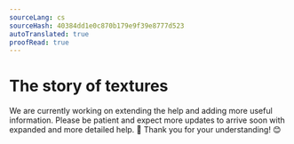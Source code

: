 ```yaml
---
sourceLang: cs
sourceHash: 40384dd1e0c870b179e9f39e8777d523
autoTranslated: true
proofRead: true
---
```


# The story of textures

We are currently working on extending the help and adding more useful information. Please be patient and expect more updates to arrive soon with expanded and more detailed help. 🚀 Thank you for your understanding! 😊